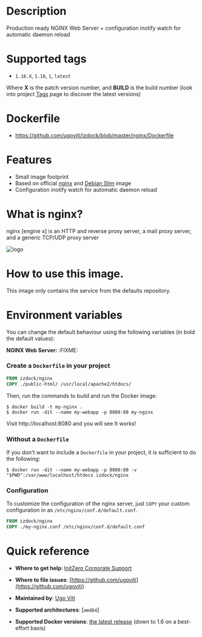 # Description
Production ready NGINX Web Server + configuration inotify watch for automatic daemon reload

# Supported tags
-	`1.16.X`, `1.16`, `1`, `latest`

Where **X** is the patch version number, and **BUILD** is the build number (look into project [Tags](/repository/docker/izdock/nginx/tags/) page to discover the latest versions)

# Dockerfile
- https://github.com/ugoviti/izdock/blob/master/nginx/Dockerfile

# Features
- Small image footprint
- Based on official [nginx](/_/nginx/) and [Debian Slim](/_/debian/) image
- Configuration inotify watch for automatic daemon reload

# What is nginx?

nginx [engine x] is an HTTP and reverse proxy server, a mail proxy server, and a generic TCP/UDP proxy server

![logo](http://nginx.org/nginx.png)

# How to use this image.

This image only contains the service from the defaults repository.

# Environment variables

You can change the default behaviour using the following variables (in bold the default values):

**NGINX Web Server:**
:FIXME:

### Create a `Dockerfile` in your project

```dockerfile
FROM izdock/nginx
COPY ./public-html/ /usr/local/apache2/htdocs/
```

Then, run the commands to build and run the Docker image:

```console
$ docker build -t my-nginx .
$ docker run -dit --name my-webapp -p 8080:80 my-nginx
```

Visit http://localhost:8080 and you will see It works!

### Without a `Dockerfile`

If you don't want to include a `Dockerfile` in your project, it is sufficient to do the following:

```console
$ docker run -dit --name my-webapp -p 8080:80 -v "$PWD":/var/www/localhost/htdocs izdock/nginx
```

### Configuration

To customize the configuration of the nginx server, just `COPY` your custom configuration in as `/etc/nginx/conf.d/default.conf`.

```dockerfile
FROM izdock/nginx
COPY ./my-nginx.conf /etc/nginx/conf.d/default.conf
```

# Quick reference

-	**Where to get help**:
	[InitZero Corporate Support](https://www.initzero.it/)

-	**Where to file issues**:
	[https://github.com/ugoviti](https://github.com/ugoviti)

-	**Maintained by**:
	[Ugo Viti](https://github.com/ugoviti)

-	**Supported architectures**:
	[`amd64`]

-	**Supported Docker versions**:
	[the latest release](https://github.com/docker/docker-ce/releases/latest) (down to 1.6 on a best-effort basis)
